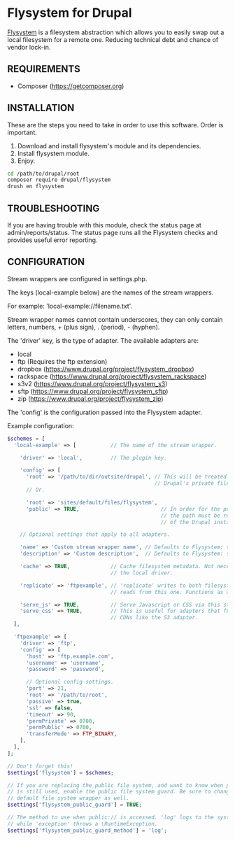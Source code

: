 Flysystem for Drupal
====================

[Flysystem](http://flysystem.thephpleague.com/) is a filesystem abstraction
which allows you to easily swap out a local filesystem for a remote one.
Reducing technical debt and chance of vendor lock-in.

## REQUIREMENTS ##

- Composer (https://getcomposer.org)

## INSTALLATION ##

These are the steps you need to take in order to use this software. Order is
important.

 1. Download and install flysystem's module and its dependencies.
 2. Install flysystem module.
 3. Enjoy.

```bash
cd /path/to/drupal/root
composer require drupal/flysystem
drush en flysystem
```

## TROUBLESHOOTING ##

If you are having trouble with this module, check the status page at
admin/reports/status. The status page runs all the Flysystem checks and provides
useful error reporting.

## CONFIGURATION ##

Stream wrappers are configured in settings.php.

The keys (local-example below) are the names of the stream wrappers.

For example: 'local-example://filename.txt'.

Stream wrapper names cannot contain underscores, they can only contain letters,
numbers, + (plus sign), . (period), - (hyphen).

The 'driver' key, is the type of adapter. The available adapters are:

 - local
 - ftp (Requires the ftp extension)
 - dropbox (https://www.drupal.org/project/flysystem_dropbox)
 - rackspace (https://www.drupal.org/project/flysystem_rackspace)
 - s3v2 (https://www.drupal.org/project/flysystem_s3)
 - sftp (https://www.drupal.org/project/flysystem_sftp)
 - zip (https://www.drupal.org/project/flysystem_zip)

The 'config' is the configuration passed into the Flysystem adapter.

Example configuration:

```php
$schemes = [
  'local-example' => [           // The name of the stream wrapper.

    'driver' => 'local',         // The plugin key.

    'config' => [
      'root' => '/path/to/dir/outsite/drupal', // This will be treated similarly
                                               // Drupal's private file system.
      // Or.

      'root' => 'sites/default/files/flysystem',
      'public' => TRUE,                          // In order for the public setting to work,
                                                 // the path must be relative to the root
                                                 // of the Drupal install.

    // Optional settings that apply to all adapters.

    'name' => 'Custom stream wrapper name', // Defaults to Flysystem: scheme.
    'description' => 'Custom description',  // Defaults to Flysystem: scheme.

    'cache' => TRUE,             // Cache filesystem metadata. Not necessary for
                                 // the local driver.

    'replicate' => 'ftpexample', // 'replicate' writes to both filesystems, but
                                 // reads from this one. Functions as a backup.

    'serve_js' => TRUE,          // Serve Javascript or CSS via this stream wrapper.
    'serve_css' => TRUE,         // This is useful for adapters that function as
                                 // CDNs like the S3 adapter.
  ],

  'ftpexample' => [
    'driver' => 'ftp',
    'config' => [
      'host' => 'ftp.example.com',
      'username' => 'username',
      'password' => 'password',

      // Optional config settings.
      'port' => 21,
      'root' => '/path/to/root',
      'passive' => true,
      'ssl' => false,
      'timeout' => 90,
      'permPrivate' => 0700,
      'permPublic' => 0700,
      'transferMode' => FTP_BINARY,
    ],
  ],
];

// Don't forget this!
$settings['flysystem'] = $schemes;

// If you are replacing the public file system, and want to know when public://
// is still used, enable the public file system guard. Be sure to change the
// default file system wrapper as well.
$settings['flysystem_public_guard'] = TRUE;

// The method to use when public:// is accessed. 'log' logs to the system log
// while 'exception' throws a \RuntimeException.
$settings['flysystem_public_guard_method'] = 'log';
```
